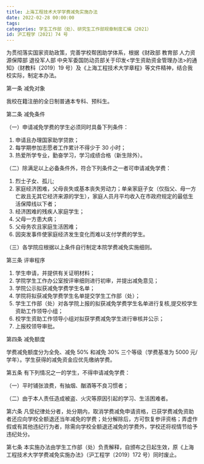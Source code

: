 ```yaml
---
title: 上海工程技术大学学费减免实施办法
date: 2022-02-28 00:00:00
tags: 
categories: 学生工作部（处）、研究生工作部规章制度汇编（2021）
id: 沪工程学〔2021〕74 号
---
```


为贯彻落实国家资助政策，完善学校帮困助学体系，根据《财政部 教育部 人力资源保障部 退役军人部 中央军委国防动员部关于印发<学生资助资金管理办法>的通知》（财教科〔2019〕19 号）及《上海工程技术大学章程》等文件精神，结合我校实际，制定本办法。

第一条 减免对象

我校在籍注册的全日制普通本专科、预科生。

第二条 减免条件

（一）申请减免学费的学生必须同时具备下列条件：

1. 申请且办理国家助学贷款；
2. 每学期参加志愿者工作累计不得少于 30 小时；
3. 热爱所学专业，勤奋学习，学习成绩合格（新生除外）。

（二）除满足以上必备条件外，符合下列条件之一者可申请减免学费：

1. 烈士子女、孤儿;
2. 家庭经济困难，父母丧失或基本丧失劳动力；单亲家庭子女（仅指父、母一方亡故且无其它经济来源的学生），家庭人员月平均收入在市政府规定的最低生活保障线以下者；
3. 经济困难的残疾人家庭学生；
4. 父母一方患大病；
5. 父母务农且家庭生活困难；
6. 因突发事件使家庭经济发生变化而难以支付学费的学生。

（三）各学院应根据以上条件自行制定本院学费减免实施细则。

第三条 评审程序

1. 学生申请，并提供有关证明材料；
2. 学院学生工作办公室按评审细则进行初审，并提出减免意见；
3. 学院公示拟获减免学费学生名单；
4. 学院将拟获减免学费学生名单提交学生工作部（处）；
5. 学生工作部（处）对各学院上报的拟获减免学费学生名单进行复核,提交校学生资助工作领导小组；
6. 校学生资助工作领导小组对拟获学费减免学生进行审核并公示；
7. 上报校领导审批。

第四条 减免额度

学费减免额度分为全免、减免 50% 和减免 30% 三个等级（学费基准为 5000 元/学年）。学生获得的减免资金应优先缴纳学费。

第五条 有下列情况之一的学生，不得申请减免学费：

（一）平时铺张浪费，有抽烟、酗酒等不良习惯者；

（二）由于本人责任造成被盗、火灾等原因引起的学习、生活困难者。

第六条 凡受纪律处分者，处分期内，取消学费减免申请资格，已获学费减免资助者还应向学校全额退还当年减免的学费；处分解除后，方可恢复参评资格；弄虚作假或有其他违纪行为者，除需向学校全额退还减免的学费外，学校还将视情节给予违纪处分。

第七条 本实施办法由学生工作部（处）负责解释，自颁布之日起生效，原《上海工程技术大学学费减免实施办法》（沪工程学〔2019〕172 号）同时废止。

